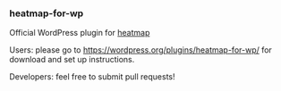 ### heatmap-for-wp
Official WordPress plugin for [heatmap](https://heatmap.com)

Users: please go to https://wordpress.org/plugins/heatmap-for-wp/ for download and set up instructions.

Developers: feel free to submit pull requests!
